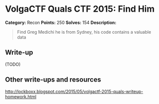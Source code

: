 # VolgaCTF Quals CTF 2015: Find Him

**Category:** Recon
**Points:** 250
**Solves:** 154
**Description:**

> Find Greg Medichi he is from Sydney, his code contains a valuable data

## Write-up

(TODO)

## Other write-ups and resources

http://lockboxx.blogspot.com/2015/05/volgactf-2015-quals-writeup-homework.html
